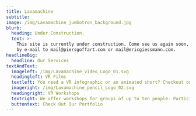 ```yaml
---
title: Lavamachine
subtitle:
image: /img/Lavamachine_jumbotron_background.jpg
blurb:
  heading: Under Construction.
  text: >-
    This site is currently under construction. Come see us again soon, or reach out 
    by e-mail to mail@piersgoffart.com or mail@ericgiessmann.com.
headlineBig:
  headline: Our Services
textAndText:
  imageleft: /img/Lavamachine_video_Logo_01.svg
  headingleft: VR Films
  textleft: You need a VR infographic or an animated short? Checkout our portfolio.
  imageright: /img/Lavamachine_pencil_Logo_02.svg
  headingright: VR Workshops
  textright: We offer workshops for groups of up to ten people. Participants learn to use Rift and different VR painting tools. The standard length is four hours.
  buttontext: Check Out Our Portfolio
---
```



